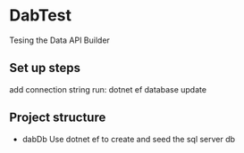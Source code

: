 # DabTest
Tesing the Data API Builder

## Set up steps
add connection string
run:
    dotnet ef database update

## Project structure
- dabDb
Use dotnet ef to create and seed the sql server db
